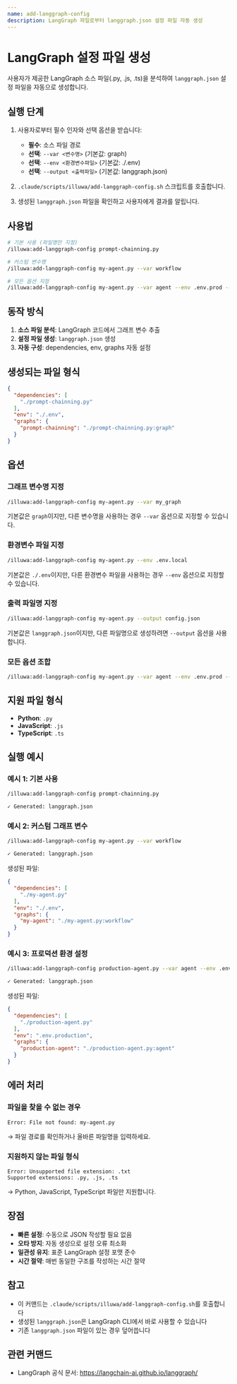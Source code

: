 ```yaml
---
name: add-langgraph-config
description: LangGraph 파일로부터 langgraph.json 설정 파일 자동 생성
---
```


# LangGraph 설정 파일 생성

사용자가 제공한 LangGraph 소스 파일(.py, .js, .ts)을 분석하여 `langgraph.json` 설정 파일을 자동으로 생성합니다.

## 실행 단계

1. 사용자로부터 필수 인자와 선택 옵션을 받습니다:
   - **필수**: 소스 파일 경로
   - **선택**: `--var <변수명>` (기본값: graph)
   - **선택**: `--env <환경변수파일>` (기본값: ./.env)
   - **선택**: `--output <출력파일>` (기본값: langgraph.json)

2. `.claude/scripts/illuwa/add-langgraph-config.sh` 스크립트를 호출합니다.

3. 생성된 `langgraph.json` 파일을 확인하고 사용자에게 결과를 알립니다.

## 사용법

```bash
# 기본 사용 (파일명만 지정)
/illuwa:add-langgraph-config prompt-chainning.py

# 커스텀 변수명
/illuwa:add-langgraph-config my-agent.py --var workflow

# 모든 옵션 지정
/illuwa:add-langgraph-config my-agent.py --var agent --env .env.prod --output config.json
```

## 동작 방식

1. **소스 파일 분석**: LangGraph 코드에서 그래프 변수 추출
2. **설정 파일 생성**: `langgraph.json` 생성
3. **자동 구성**: dependencies, env, graphs 자동 설정

## 생성되는 파일 형식

```json
{
  "dependencies": [
    "./prompt-chainning.py"
  ],
  "env": "./.env",
  "graphs": {
    "prompt-chainning": "./prompt-chainning.py:graph"
  }
}
```

## 옵션

### 그래프 변수명 지정

```bash
/illuwa:add-langgraph-config my-agent.py --var my_graph
```

기본값은 `graph`이지만, 다른 변수명을 사용하는 경우 `--var` 옵션으로 지정할 수 있습니다.

### 환경변수 파일 지정

```bash
/illuwa:add-langgraph-config my-agent.py --env .env.local
```

기본값은 `./.env`이지만, 다른 환경변수 파일을 사용하는 경우 `--env` 옵션으로 지정할 수 있습니다.

### 출력 파일명 지정

```bash
/illuwa:add-langgraph-config my-agent.py --output config.json
```

기본값은 `langgraph.json`이지만, 다른 파일명으로 생성하려면 `--output` 옵션을 사용합니다.

### 모든 옵션 조합

```bash
/illuwa:add-langgraph-config my-agent.py --var agent --env .env.prod --output custom.json
```

## 지원 파일 형식

- **Python**: `.py`
- **JavaScript**: `.js`
- **TypeScript**: `.ts`

## 실행 예시

### 예시 1: 기본 사용

```bash
/illuwa:add-langgraph-config prompt-chainning.py

✓ Generated: langgraph.json
```

### 예시 2: 커스텀 그래프 변수

```bash
/illuwa:add-langgraph-config my-agent.py --var workflow

✓ Generated: langgraph.json
```

생성된 파일:
```json
{
  "dependencies": [
    "./my-agent.py"
  ],
  "env": "./.env",
  "graphs": {
    "my-agent": "./my-agent.py:workflow"
  }
}
```

### 예시 3: 프로덕션 환경 설정

```bash
/illuwa:add-langgraph-config production-agent.py --var agent --env .env.production

✓ Generated: langgraph.json
```

생성된 파일:
```json
{
  "dependencies": [
    "./production-agent.py"
  ],
  "env": ".env.production",
  "graphs": {
    "production-agent": "./production-agent.py:agent"
  }
}
```

## 에러 처리

### 파일을 찾을 수 없는 경우

```
Error: File not found: my-agent.py
```

→ 파일 경로를 확인하거나 올바른 파일명을 입력하세요.

### 지원하지 않는 파일 형식

```
Error: Unsupported file extension: .txt
Supported extensions: .py, .js, .ts
```

→ Python, JavaScript, TypeScript 파일만 지원합니다.

## 장점

- **빠른 설정**: 수동으로 JSON 작성할 필요 없음
- **오타 방지**: 자동 생성으로 설정 오류 최소화
- **일관성 유지**: 표준 LangGraph 설정 포맷 준수
- **시간 절약**: 매번 동일한 구조를 작성하는 시간 절약

## 참고

- 이 커맨드는 `.claude/scripts/illuwa/add-langgraph-config.sh`를 호출합니다
- 생성된 `langgraph.json`은 LangGraph CLI에서 바로 사용할 수 있습니다
- 기존 `langgraph.json` 파일이 있는 경우 덮어씁니다

## 관련 커맨드

- LangGraph 공식 문서: https://langchain-ai.github.io/langgraph/
